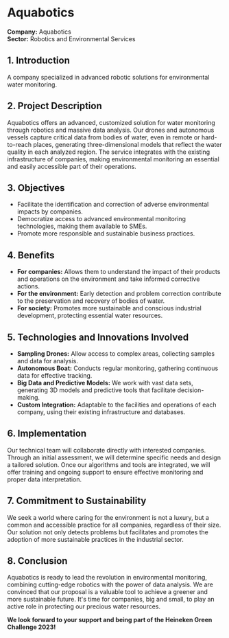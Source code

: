 # Aquabotics

**Company:** Aquabotics  
**Sector:** Robotics and Environmental Services

## 1. Introduction

A company specialized in advanced robotic solutions for environmental water monitoring.

## 2. Project Description

Aquabotics offers an advanced, customized solution for water monitoring through robotics and massive data analysis. Our drones and autonomous vessels capture critical data from bodies of water, even in remote or hard-to-reach places, generating three-dimensional models that reflect the water quality in each analyzed region. The service integrates with the existing infrastructure of companies, making environmental monitoring an essential and easily accessible part of their operations.

## 3. Objectives

- Facilitate the identification and correction of adverse environmental impacts by companies.
- Democratize access to advanced environmental monitoring technologies, making them available to SMEs.
- Promote more responsible and sustainable business practices.

## 4. Benefits

- **For companies:** Allows them to understand the impact of their products and operations on the environment and take informed corrective actions.
- **For the environment:** Early detection and problem correction contribute to the preservation and recovery of bodies of water.
- **For society:** Promotes more sustainable and conscious industrial development, protecting essential water resources.

## 5. Technologies and Innovations Involved

- **Sampling Drones:** Allow access to complex areas, collecting samples and data for analysis.
- **Autonomous Boat:** Conducts regular monitoring, gathering continuous data for effective tracking.
- **Big Data and Predictive Models:** We work with vast data sets, generating 3D models and predictive tools that facilitate decision-making.
- **Custom Integration:** Adaptable to the facilities and operations of each company, using their existing infrastructure and databases.

## 6. Implementation

Our technical team will collaborate directly with interested companies. Through an initial assessment, we will determine specific needs and design a tailored solution. Once our algorithms and tools are integrated, we will offer training and ongoing support to ensure effective monitoring and proper data interpretation.

## 7. Commitment to Sustainability

We seek a world where caring for the environment is not a luxury, but a common and accessible practice for all companies, regardless of their size. Our solution not only detects problems but facilitates and promotes the adoption of more sustainable practices in the industrial sector.

## 8. Conclusion

Aquabotics is ready to lead the revolution in environmental monitoring, combining cutting-edge robotics with the power of data analysis. We are convinced that our proposal is a valuable tool to achieve a greener and more sustainable future. It's time for companies, big and small, to play an active role in protecting our precious water resources.

**We look forward to your support and being part of the Heineken Green Challenge 2023!**
